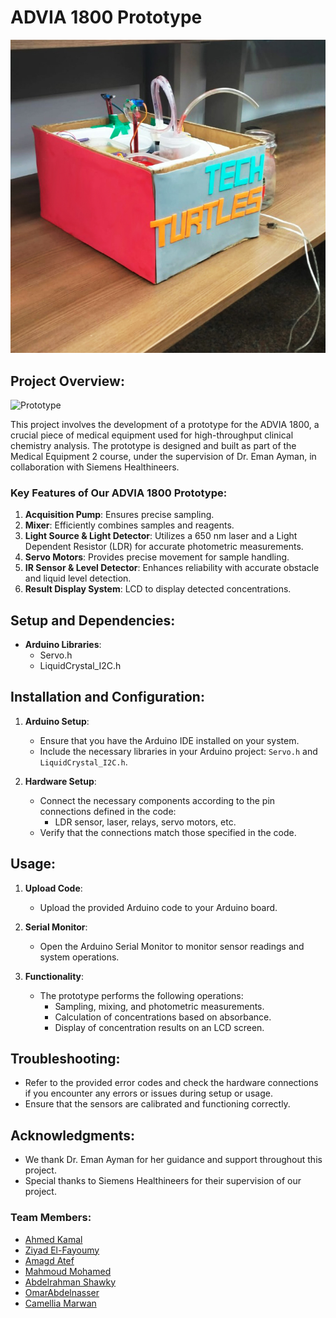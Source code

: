 # ADVIA 1800 Prototype

![prototype_image](assets/prototype_image.jpg)

## Project Overview:

![Prototype](https://github.com/user-attachments/assets/581ad32b-26da-413c-9d70-cfd2d2d791cd)

This project involves the development of a prototype for the ADVIA 1800, a crucial piece of medical equipment used for high-throughput clinical chemistry analysis. The prototype is designed and built as part of the Medical Equipment 2 course, under the supervision of Dr. Eman Ayman, in collaboration with Siemens Healthineers.

### Key Features of Our ADVIA 1800 Prototype:
1. **Acquisition Pump**: Ensures precise sampling.
2. **Mixer**: Efficiently combines samples and reagents.
3. **Light Source & Light Detector**: Utilizes a 650 nm laser and a Light Dependent Resistor (LDR) for accurate photometric measurements.
4. **Servo Motors**: Provides precise movement for sample handling.
5. **IR Sensor & Level Detector**: Enhances reliability with accurate obstacle and liquid level detection.
6. **Result Display System**: LCD to display detected concentrations.

## Setup and Dependencies:
- **Arduino Libraries**:
  - Servo.h
  - LiquidCrystal_I2C.h
  
## Installation and Configuration:
1. **Arduino Setup**:
   - Ensure that you have the Arduino IDE installed on your system.
   - Include the necessary libraries in your Arduino project: `Servo.h` and `LiquidCrystal_I2C.h`.
   
2. **Hardware Setup**:
   - Connect the necessary components according to the pin connections defined in the code:
     - LDR sensor, laser, relays, servo motors, etc.
   - Verify that the connections match those specified in the code.
   
## Usage:
1. **Upload Code**:
   - Upload the provided Arduino code to your Arduino board.
   
2. **Serial Monitor**:
   - Open the Arduino Serial Monitor to monitor sensor readings and system operations.
   
3. **Functionality**:
   - The prototype performs the following operations:
     - Sampling, mixing, and photometric measurements.
     - Calculation of concentrations based on absorbance.
     - Display of concentration results on an LCD screen.

## Troubleshooting:
- Refer to the provided error codes and check the hardware connections if you encounter any errors or issues during setup or usage.
- Ensure that the sensors are calibrated and functioning correctly.

## Acknowledgments:
- We thank Dr. Eman Ayman for her guidance and support throughout this project.
- Special thanks to Siemens Healthineers for their supervision of our project.

### Team Members:
- [Ahmed Kamal](https://github.com/AhmedKamalMohammedElSayed)
- [Ziyad El-Fayoumy](https://github.com/Zoz-HF)
- [Amagd Atef](https://github.com/amg-eng)
- [Mahmoud Mohamed](https://github.com/Mahmoudm007)
- [Abdelrahman Shawky](https://github.com/AbdulrahmanGhitani)
- [OmarAbdelnasser](https://github.com/omarshaban02)
- [Camellia Marwan](https://github.com/camelliamarwan)
